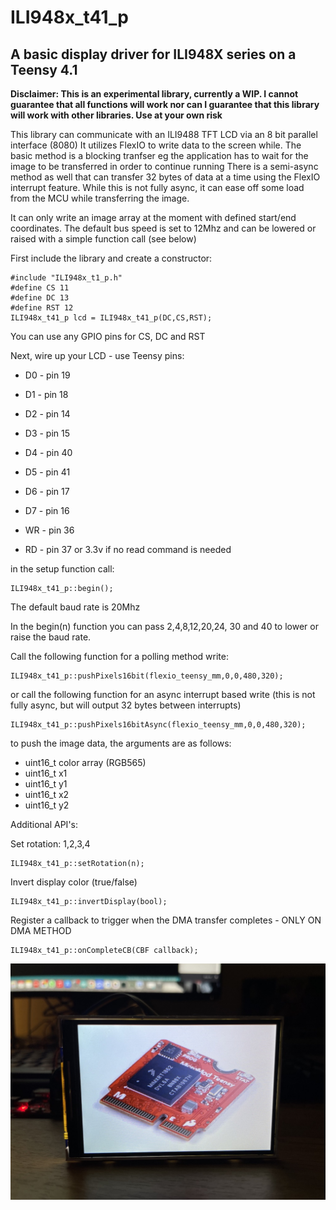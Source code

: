 # ILI948x_t41_p
## A basic display driver for ILI948X series on a Teensy 4.1

**Disclaimer: This is an experimental library, currently a WIP. I cannot guarantee that all functions will work nor can I guarantee that this library will work with other libraries. Use at your own risk**  

This library can communicate with an ILI9488 TFT LCD via an 8 bit parallel interface (8080)
It utilizes FlexIO  to write data to the screen while. 
The basic method is a blocking tranfser eg the application has to wait for the image to be transferred in order to continue running
There is a semi-async method as well that can transfer 32 bytes of data at a time using the FlexIO interrupt feature. While this is not fully async, it can ease off some load from the MCU while transferring the image.

It can only write an image array at the moment with defined start/end coordinates.
The default bus speed is set to 12Mhz and can be lowered or raised with a simple function call (see below)

First include the library and create a constructor:
```
#include "ILI948x_t1_p.h"
#define CS 11
#define DC 13
#define RST 12
ILI948x_t41_p lcd = ILI948x_t41_p(DC,CS,RST);
```
You can use any GPIO pins for CS, DC and RST

Next, wire up your LCD - use Teensy pins:
* D0 - pin 19
* D1 - pin 18
* D2 - pin 14
* D3 - pin 15
* D4 - pin 40
* D5 - pin 41
* D6 - pin 17
* D7 - pin 16

* WR - pin 36
* RD - pin 37 or 3.3v if no read command is needed
   


in the setup function call:
```
ILI948x_t41_p::begin();
```
The default baud rate is 20Mhz

In the begin(n) function you can pass 2,4,8,12,20,24, 30 and 40 to lower or raise the baud rate.


Call the following function for a polling method write:
```
ILI948x_t41_p::pushPixels16bit(flexio_teensy_mm,0,0,480,320);
```
or call the following function for an async interrupt based write (this is not fully async, but will output 32 bytes between interrupts)
```
ILI948x_t41_p::pushPixels16bitAsync(flexio_teensy_mm,0,0,480,320);
```
to push the image data, the arguments are as follows:
* uint16_t color array (RGB565)
* uint16_t x1
* uint16_t y1
* uint16_t x2
* uint16_t y2

Additional API's:


Set rotation: 1,2,3,4
```
ILI948x_t41_p::setRotation(n);
```

Invert display color (true/false)
```
ILI948x_t41_p::invertDisplay(bool);
```

Register a callback to trigger when the DMA transfer completes - ONLY ON DMA METHOD
```
ILI948x_t41_p::onCompleteCB(CBF callback);
```
![Image of TFT with Teensy MM image](https://github.com/david-res/ILI948x_t41_p/blob/main/mm_flexio_example.jpg)

